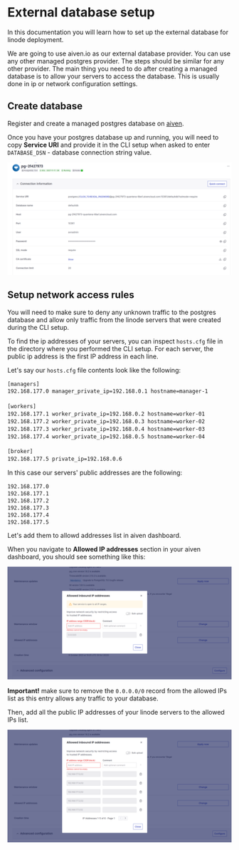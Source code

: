 # External database setup

In this documentation you will learn how to set up the external database for
linode deployment.

We are going to use aiven.io as our external database provider. You can use any
other managed postgres provider. The steps should be similar for any other
provider. The main thing you need to do after creating a managed database is to
allow your servers to access the database. This is usually done in ip or network
configuration settings.

## Create database

Register and create a managed postgres database on [aiven](https://aiven.io). 

Once you have your postgres database up and running, you will need to copy
**Service URI** and provide it in the CLI setup when asked to enter
`DATABASE_DSN` - database connection string value. 

![aiven service uri](./aiven/aiven_1.png)

## Setup network access rules

You will need to make sure to deny any unknown traffic to the postgres database
and allow only traffic from the linode servers that were created during the CLI
setup.

To find the ip addresses of your servers, you can inspect `hosts.cfg` file in
the directory where you performed the CLI setup. For each server, the public ip
address is the first IP address in each line.

Let's say our `hosts.cfg` file contents look like the following:

```bash
[managers]
192.168.177.0 manager_private_ip=192.168.0.1 hostname=manager-1

[workers]
192.168.177.1 worker_private_ip=192.168.0.2 hostname=worker-01
192.168.177.2 worker_private_ip=192.168.0.3 hostname=worker-02
192.168.177.3 worker_private_ip=192.168.0.4 hostname=worker-03
192.168.177.4 worker_private_ip=192.168.0.5 hostname=worker-04

[broker]
192.168.177.5 private_ip=192.168.0.6
```

In this case our servers' public addresses are the following:
```
192.168.177.0
192.168.177.1
192.168.177.2
192.168.177.3
192.168.177.4
192.168.177.5
```

Let's add them to allowd addresses list in aiven dashboard.

When you navigate to **Allowed IP addresses** section in your aiven dashboard,
you should see something like this:

![aiven network access rules](./aiven/aiven_2.png)

**Important!** make sure to remove the `0.0.0.0/0` record from the allowed
IPs list as this entry allows any traffic to your database.

Then, add all the public IP addresses of your linode servers to the allowed IPs
list.

![whitelisted servers](./aiven/aiven_3.png)